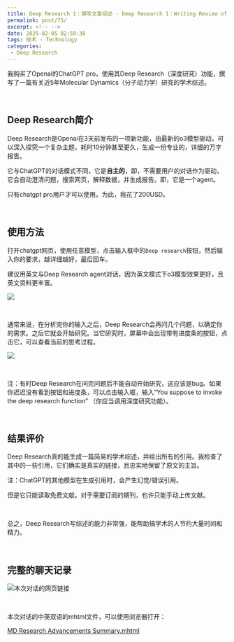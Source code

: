```yaml
---
title: Deep Research 1：撰写文章综述 - Deep Research 1：Writing Review of Articles
permalink: post/75/
excerpt: <!-- -->
date: 2025-02-05 02:59:38
tags: 技术 - Technology
categories: 
 - Deep Research
---
```


我购买了Openai的ChatGPT pro，使用其Deep Research（深度研究）功能，撰写了一篇有关近5年Molecular Dynamics（分子动力学）研究的学术综述。

<br>

## Deep Research简介

Deep Research是Openai在3天前发布的一项新功能，由最新的o3模型驱动，可以深入探究一个复杂主题，耗时10分钟甚至更久，生成一份专业的，详细的万字报告。

它与ChatGPT的对话模式不同，它是**自主的**，即，不需要用户的对话作为驱动，它会自动澄清问题，搜索网页，解释数据，并生成报告。即，它是一个agent。

只有chatgpt pro用户才可以使用。为此，我花了200USD。

<br>

## 使用方法

打开chatgpt网页，使用任意模型，点击输入框中的`Deep research`按钮，然后输入你的要求，越详细越好，最后回车。

建议用英文与Deep Research agent对话，因为英文模式下o3模型效果更好，且英文资料更丰富。

![](1.png)

<br>

通常来说，在分析完你的输入之后，Deep Research会再问几个问题，以确定你的需求。之后它就会开始研究。当它研究时，屏幕中会出现带有进度条的按钮，点击它，可以查看当前的思考过程。

![](2.png)

<br>

注：有时Deep Research在问完问题后不能自动开始研究，这应该是bug。如果你迟迟没有看到按钮和进度条，可以点击输入框，输入“You suppose to invoke the deep research function” （你应当调用深度研究功能）。

<br>

## 结果评价

Deep Research真的能生成一篇简易的学术综述，并给出所有的引用。我检查了其中的一些引用，它们确实是真实的链接，且忠实地保留了原文的主旨。

注：ChatGPT的其他模型在生成引用时，会产生幻觉/错误引用。

但是它只能读取免费文献。对于需要订阅的期刊，也许只能手动上传文献。

<br>

总之，Deep Research写综述的能力非常强，能帮助搞学术的人节约大量时间和精力。

<br>

## 完整的聊天记录

![本次对话的网页链接](https://chatgpt.com/share/67a2900a-3028-800f-b1db-2c0dc2689300)

<br>

本次对话的中英双语的mhtml文件，可以使用浏览器打开：

<a href="/post/75/MD Research Advancements Summary.mhtml" download>MD Research Advancements Summary.mhtml</a>